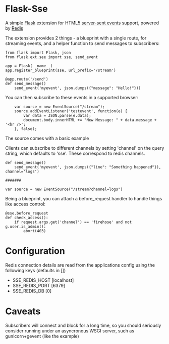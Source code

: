 Flask-Sse
=========

A simple [Flask][0] extension for HTML5 [server-sent events][1] support, powered by [Redis][2]

The extension provides 2 things - a blueprint with a single route, for streaming events, and a helper function to send messages to subscribers:

    from flask import Flask, json
    from flask.ext.see import sse, send_event
    
    app = Flask(__name__)
    app.register_blueprint(sse, url_prefix='/stream')
    
    @app.route('/send')
    def send_message()
        send_event('myevent', json.dumps({"message": "Hello!"}))
        
You can then subscribe to these events in a supported browser:

        var source = new EventSource("/stream");
        source.addEventListener('testevent', function(e) {
            var data = JSON.parse(e.data);
            document.body.innerHTML += "New Message: " + data.message + '<br />';
        }, false);

The source comes with a basic example

Clients can subscribe to different channels by setting 'channel' on the query string, which defaults to 'sse'. These correspond to redis channels.

    def send_message()
        send_event('myevent', json.dumps({"line": "Something happened"}), channel='logs')
    
    #######
        
    var source = new EventSource("/stream?channel=logs")    
    
Being a blueprint, you can attach a before_request handler to handle things like access control:


    @sse.before_request
    def check_access():
        if request.args.get('channel') == 'firehose' and not g.user.is_admin():
            abort(403)



Configuration
=============

Redis connection details are read from the applications config using the following keys (defaults in [])

* SSE_REDIS_HOST [localhost]
* SSE_REDIS_PORT [6379]
* SSE_REDIS_DB \[0\]


Caveats
=======

Subscribers will connect and block for a long time, so you should seriously consider running under an asyncronous WSGI server, such as gunicorn+gevent (like the example)


[0]:http://flask.pocoo.org
[1]:http://en.wikipedia.org/wiki/Server-sent_events
[2]:http://redis.io/